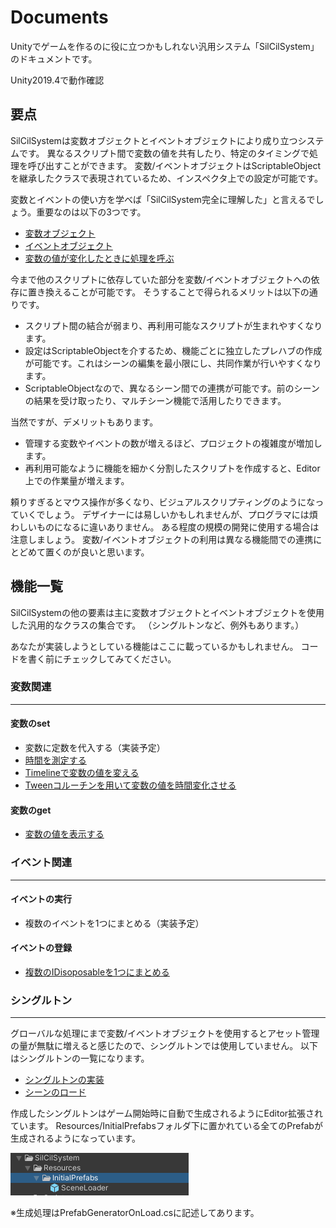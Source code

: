 # Documents

Unityでゲームを作るのに役に立つかもしれない汎用システム「SilCilSystem」のドキュメントです。

Unity2019.4で動作確認

## 要点

SilCilSystemは変数オブジェクトとイベントオブジェクトにより成り立つシステムです。
異なるスクリプト間で変数の値を共有したり、特定のタイミングで処理を呼び出すことができます。
変数/イベントオブジェクトはScriptableObjectを継承したクラスで表現されているため、インスペクタ上での設定が可能です。

変数とイベントの使い方を学べば「SilCilSystem完全に理解した」と言えるでしょう。重要なのは以下の3つです。

- [変数オブジェクト][page:Variable]
- [イベントオブジェクト][page:GameEvent]
- [変数の値が変化したときに処理を呼ぶ][page:OnValueChanged]

今まで他のスクリプトに依存していた部分を変数/イベントオブジェクトへの依存に置き換えることが可能です。
そうすることで得られるメリットは以下の通りです。

- スクリプト間の結合が弱まり、再利用可能なスクリプトが生まれやすくなります。
- 設定はScriptableObjectを介するため、機能ごとに独立したプレハブの作成が可能です。これはシーンの編集を最小限にし、共同作業が行いやすくなります。
- ScriptableObjectなので、異なるシーン間での連携が可能です。前のシーンの結果を受け取ったり、マルチシーン機能で活用したりできます。

当然ですが、デメリットもあります。

- 管理する変数やイベントの数が増えるほど、プロジェクトの複雑度が増加します。
- 再利用可能なように機能を細かく分割したスクリプトを作成すると、Editor上での作業量が増えます。

頼りすぎるとマウス操作が多くなり、ビジュアルスクリプティングのようになっていくでしょう。
デザイナーには易しいかもしれませんが、プログラマには煩わしいものになるに違いありません。
ある程度の規模の開発に使用する場合は注意しましょう。
変数/イベントオブジェクトの利用は異なる機能間での連携にとどめて置くのが良いと思います。

## 機能一覧

SilCilSystemの他の要素は主に変数オブジェクトとイベントオブジェクトを使用した汎用的なクラスの集合です。
（シングルトンなど、例外もあります。）

あなたが実装しようとしている機能はここに載っているかもしれません。
コードを書く前にチェックしてみてください。

### 変数関連

---

#### 変数のset

- 変数に定数を代入する（実装予定）
- [時間を測定する][page:Timer]
- [Timelineで変数の値を変える][page:ChangeValueInTimeline]
- [Tweenコルーチンを用いて変数の値を時間変化させる][page:TweenVariableCoroutine]

#### 変数のget

- [変数の値を表示する][page:DisplayVariables]

### イベント関連

---

#### イベントの実行

- 複数のイベントを1つにまとめる（実装予定）

#### イベントの登録

- [複数のIDisoposableを1つにまとめる][page:CompositeDisposable]

### シングルトン

---

グローバルな処理にまで変数/イベントオブジェクトを使用するとアセット管理の量が無駄に増えると感じたので、シングルトンでは使用していません。
以下はシングルトンの一覧になります。

- [シングルトンの実装][page:SingletonMonoBehaviour]
- [シーンのロード][page:SceneLoader]

作成したシングルトンはゲーム開始時に自動で生成されるようにEditor拡張されています。
Resources/InitialPrefabsフォルダ下に置かれている全てのPrefabが生成されるようになっています。

![InitialPrefabs][fig:InitialPrefabs]

※生成処理はPrefabGeneratorOnLoad.csに記述してあります。

<!--- 参照 --->
<!--- 要点 --->
[page:Variable]: Variables/Variable.md
[page:GameEvent]: Variables/GameEvent.md
[page:OnValueChanged]: Variables/OnValueChanged.md

<!--- 変数set --->
[page:Timer]: Templates/NotYet.md
[page:ChangeValueInTimeline]: Variables/Timeline/ChangeVariableInTimeline.md
[page:TweenVariableCoroutine]: Variables/Tween/TweenVaraiableCotoutine.md

<!--- 変数get --->
[page:DisplayVariables]: Templates/NotYet.md

<!--- イベント登録 --->
[page:CompositeDisposable]: Variables/IDisposable/CompositeDisposable.md

<!--- シングルトン --->
[page:SingletonMonoBehaviour]: Singletons/SingletonMonoBehaviour.md
[page:SceneLoader]: Singletons/SceneLoader.md

[fig:InitialPrefabs]: Figures/InitialPrefabs.png
